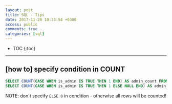 ```yaml
---
layout: post
title: SQL - Tips
date: 2017-11-28 10:33:54 +0300
access: public
comments: true
categories: [sql]
---
```


<!-- more -->

* TOC
{:toc}
<hr>

## [how to] specify condition in COUNT

```sql
SELECT COUNT(CASE WHEN is_admin IS TRUE THEN 1 END) AS admin_count FROM users;
SELECT COUNT(CASE WHEN is_admin IS TRUE THEN 1 ELSE NULL END) AS admin_count FROM users;
```

NOTE: don't specify `ELSE 0` in condition - otherwise all rows will be counted!

